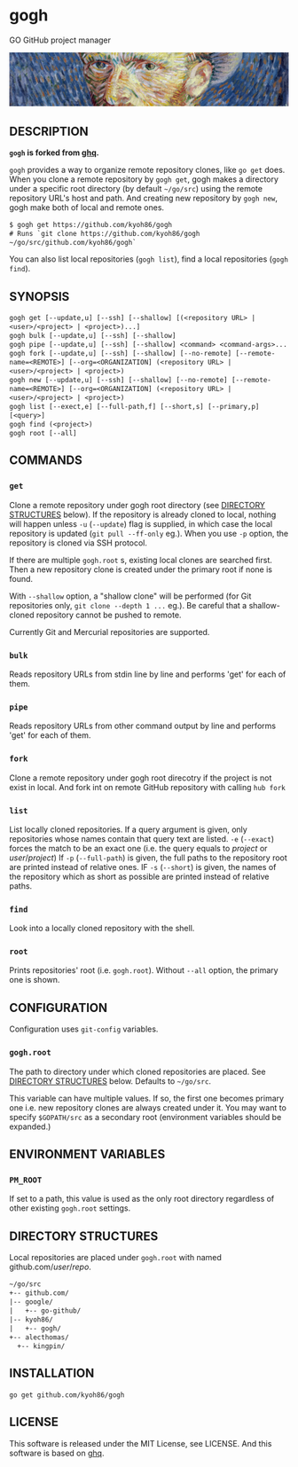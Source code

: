 # gogh

GO GitHub project manager

![](./image/gogh.jpg)

## DESCRIPTION

**`gogh` is forked from [ghq](https://github.com/motemen/ghq).**

`gogh` provides a way to organize remote repository clones, like `go get` does.
When you clone a remote repository by `gogh get`, gogh makes a directory under a specific root directory (by default `~/go/src`) using the remote repository URL's host and path.
And creating new repository by `gogh new`, gogh make both of local and remote ones.

```
$ gogh get https://github.com/kyoh86/gogh
# Runs `git clone https://github.com/kyoh86/gogh ~/go/src/github.com/kyoh86/gogh`
```

You can also list local repositories (`gogh list`), find a local repositories (`gogh find`).

## SYNOPSIS

```
gogh get [--update,u] [--ssh] [--shallow] [(<repository URL> | <user>/<project> | <project>)...]
gogh bulk [--update,u] [--ssh] [--shallow]
gogh pipe [--update,u] [--ssh] [--shallow] <command> <command-args>...
gogh fork [--update,u] [--ssh] [--shallow] [--no-remote] [--remote-name=<REMOTE>] [--org=<ORGANIZATION] (<repository URL> | <user>/<project> | <project>)
gogh new [--update,u] [--ssh] [--shallow] [--no-remote] [--remote-name=<REMOTE>] [--org=<ORGANIZATION] (<repository URL> | <user>/<project> | <project>)
gogh list [--exect,e] [--full-path,f] [--short,s] [--primary,p] [<query>]
gogh find (<project>)
gogh root [--all]
```

## COMMANDS

### `get`

Clone a remote repository under gogh root directory (see [DIRECTORY STRUCTURES](#DIRECTORY+STRUCTURES) below).
If the repository is already cloned to local, nothing will happen unless `-u` (`--update`) flag is supplied,
in which case the local repository is updated (`git pull --ff-only` eg.).
When you use `-p` option, the repository is cloned via SSH protocol.

If there are multiple `gogh.root` s, existing local clones are searched first.
Then a new repository clone is created under the primary root if none is found.

With `--shallow` option, a "shallow clone" will be performed (for Git repositories only, `git clone --depth 1 ...` eg.).
Be careful that a shallow-cloned repository cannot be pushed to remote.

Currently Git and Mercurial repositories are supported.

### `bulk`

Reads repository URLs from stdin line by line and performs 'get' for each of them.

### `pipe`

Reads repository URLs from other command output by line and performs 'get' for each of them.

### `fork`

Clone a remote repository under gogh root direcotry if the project is not exist in local.
And fork int on remote GitHub repository with calling `hub fork`

### `list`

List locally cloned repositories.
If a query argument is given, only repositories whose names contain that query text are listed.
`-e` (`--exact`) forces the match to be an exact one (i.e. the query equals to _project_ or _user_/_project_)
If `-p` (`--full-path`) is given, the full paths to the repository root are printed instead of relative ones.
IF `-s` (`--short`) is given, the names of the repository which as short as possible are printed instead of relative paths.

### `find`

Look into a locally cloned repository with the shell.

### `root`

Prints repositories' root (i.e. `gogh.root`). Without `--all` option, the primary one is shown.

## CONFIGURATION

Configuration uses `git-config` variables.

### `gogh.root`

The path to directory under which cloned repositories are placed.
See [DIRECTORY STRUCTURES](#DIRECTORY+STRUCTURES) below. Defaults to `~/go/src`.

This variable can have multiple values.
If so, the first one becomes primary one i.e. new repository clones are always created under it.
You may want to specify `$GOPATH/src` as a secondary root (environment variables should be expanded.)

## ENVIRONMENT VARIABLES

### `PM_ROOT`

If set to a path, this value is used as the only root directory regardless of other existing `gogh.root` settings.

## DIRECTORY STRUCTURES

Local repositories are placed under `gogh.root` with named github.com/*user*/*repo*.

```
~/go/src
+-- github.com/
|-- google/
|   +-- go-github/
|-- kyoh86/
|   +-- gogh/
+-- alecthomas/
  +-- kingpin/
```

## INSTALLATION

```
go get github.com/kyoh86/gogh
```

## LICENSE

This software is released under the MIT License, see LICENSE.
And this software is based on [ghq](https://github.com/motemen/ghq).
